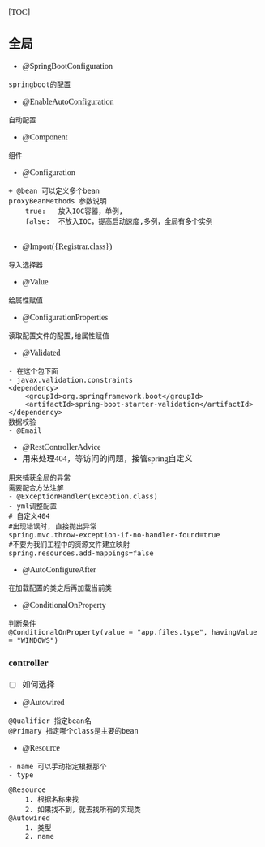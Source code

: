 <font face="Simsun" size=3>

[TOC]

## 全局
- @SpringBootConfiguration
~~~
springboot的配置
~~~
- @EnableAutoConfiguration
~~~
自动配置
~~~
- @Component
~~~
组件
~~~
- @Configuration
~~~
+ @bean 可以定义多个bean
proxyBeanMethods 参数说明
    true:   放入IOC容器，单例,
    false:  不放入IOC，提高启动速度,多例，全局有多个实例
    
~~~
- @Import({Registrar.class})
~~~
导入选择器
~~~
- @Value
~~~
给属性赋值
~~~
- @ConfigurationProperties
~~~
读取配置文件的配置,给属性赋值
~~~
- @Validated
~~~
- 在这个包下面
- javax.validation.constraints
<dependency>
    <groupId>org.springframework.boot</groupId>
    <artifactId>spring-boot-starter-validation</artifactId>
</dependency>
数据校验
- @Email

~~~

- @RestControllerAdvice
- 用来处理404，等访问的问题，接管spring自定义
~~~
用来捕获全局的异常
需要配合方法注解
- @ExceptionHandler(Exception.class)
- yml调整配置
# 自定义404
#出现错误时, 直接抛出异常
spring.mvc.throw-exception-if-no-handler-found=true
#不要为我们工程中的资源文件建立映射
spring.resources.add-mappings=false
~~~
- @AutoConfigureAfter
~~~
在加载配置的类之后再加载当前类
~~~
- @ConditionalOnProperty
~~~
判断条件
@ConditionalOnProperty(value = "app.files.type", havingValue = "WINDOWS")
~~~

### controller

- [ ] 如何选择
- @Autowired 
~~~
@Qualifier 指定bean名
@Primary 指定哪个class是主要的bean
~~~
- @Resource
~~~
- name 可以手动指定根据那个
- type
~~~
~~~
@Resource 
    1. 根据名称来找
    2. 如果找不到，就去找所有的实现类
@Autowired
    1. 类型
    2. name  
~~~

</font>